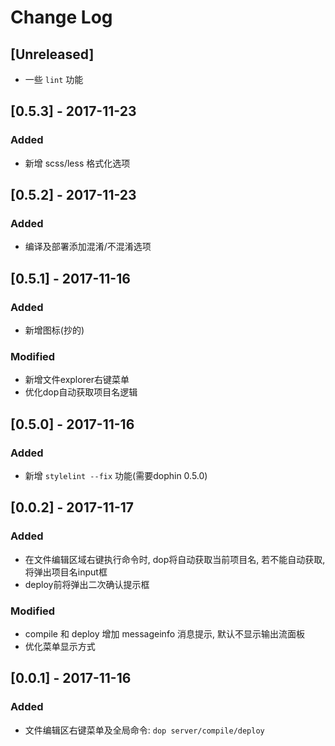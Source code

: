 # Change Log

## [Unreleased]
- 一些 `lint` 功能

## [0.5.3] - 2017-11-23
### Added
- 新增 scss/less 格式化选项

## [0.5.2] - 2017-11-23
### Added
- 编译及部署添加混淆/不混淆选项

## [0.5.1] - 2017-11-16
### Added
- 新增图标(抄的)
### Modified
- 新增文件explorer右键菜单
- 优化dop自动获取项目名逻辑

## [0.5.0] - 2017-11-16
### Added
- 新增 `stylelint --fix` 功能(需要dophin 0.5.0)

## [0.0.2] - 2017-11-17
### Added
- 在文件编辑区域右键执行命令时, dop将自动获取当前项目名, 若不能自动获取, 将弹出项目名input框
- deploy前将弹出二次确认提示框
### Modified
- compile 和 deploy 增加 messageinfo 消息提示, 默认不显示输出流面板
- 优化菜单显示方式

## [0.0.1] - 2017-11-16
### Added
- 文件编辑区右键菜单及全局命令: `dop server/compile/deploy`